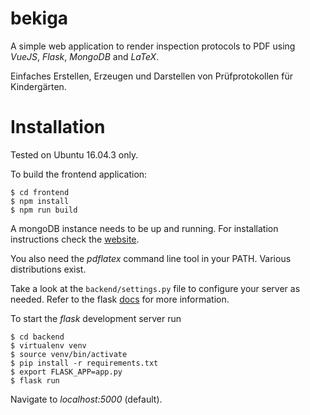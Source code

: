 # bekiga

A simple web application to render inspection protocols to PDF using *VueJS*, *Flask*, *MongoDB* and *LaTeX*.

Einfaches Erstellen, Erzeugen und Darstellen von Prüfprotokollen für Kindergärten.

# Installation

Tested on Ubuntu 16.04.3 only.

To build the frontend application:

```
$ cd frontend
$ npm install
$ npm run build
```

A mongoDB instance needs to be up and running. For installation instructions check the [website](https://www.mongodb.com/).

You also need the *pdflatex* command line tool in your PATH. Various distributions exist.

Take a look at the `backend/settings.py` file to configure your server as needed. Refer to the flask [docs](http://flask.pocoo.org/docs/0.12/) for more information.

To start the *flask* development server run
```
$ cd backend
$ virtualenv venv
$ source venv/bin/activate
$ pip install -r requirements.txt
$ export FLASK_APP=app.py
$ flask run
```

Navigate to *localhost:5000* (default).
